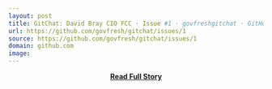 ```yaml
---
layout: post
title: GitChat: David Bray CIO FCC · Issue #1 · govfreshgitchat · GitHub
url: https://github.com/govfresh/gitchat/issues/1
source: https://github.com/govfresh/gitchat/issues/1
domain: github.com
image: 
---
```


<p></p>
<center><p><a href="https://github.com/govfresh/gitchat/issues/1" style='padding:25px; font-sze:18px; font-weight: bold;'>Read Full Story</a></p></center>
